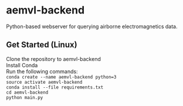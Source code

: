 # aemvl-backend
Python-based webserver for querying airborne electromagnetics data.

## Get Started (Linux)
Clone the repository to aemvl-backend  
Install Conda  
Run the following commands:  
`conda create --name aemvl-backend python=3`  
`source activate aemvl-backend`  
`conda install --file requirements.txt`  
`cd aemvl-backend`  
`python main.py`
